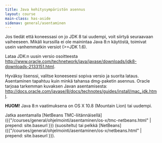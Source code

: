 ```yaml
---
title: Java kehitysympäristön asennus
layout: course
main-class: has-aside
sidenav: general/asentaminen
---	
```

Jos tiedät että koneessasi on jo JDK 8 tai uudempi, voit siirtyä seuraavaan vaiheeseen. Mikäli kurssilla ei ole mainintaa Java 8:n käytöstä, toimivat usein vanhemmatkin versiot (>=JDK 1.6).

Lataa JDK:n uusin versio osoitteesta <http://www.oracle.com/technetwork/java/javase/downloads/jdk8-downloads-2133151.html>.

Hyväksy lisenssi, valitse koneeseesi sopiva versio ja suorita lataus. Asentaminen tapahtuu kuin minkä tahansa dmg-paketin asennus. Oracle tarjoaa tarkemman kuvaksen Javan asentamisesta: <http://docs.oracle.com/javase/8/docs/technotes/guides/install/mac_jdk.html>.

**HUOM!** Java 8:n vaatimuksena on OS X 10.8 (Mountain Lion) tai uudempi. 

Jatka asentamalla [NetBeans TMC-liitännäisellä]({{"/courses/general/ohjelmointi/asentaminen/os-x/tmc-netbeans.html" | prepend: site.baseurl }}) (suositeltu) tai  pelkkä [NetBeans]({{"/courses/general/ohjelmointi/asentaminen/os-x/netbeans.html" | prepend: site.baseurl }}).